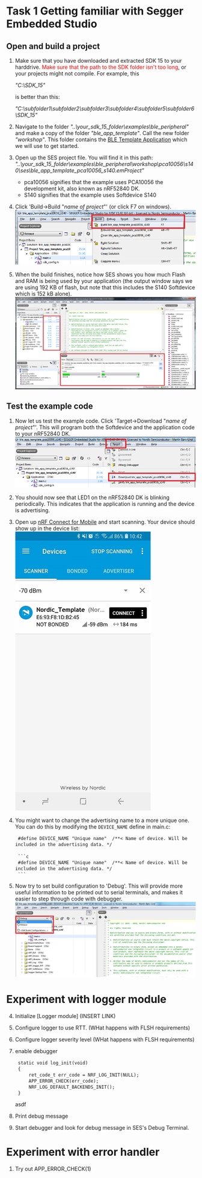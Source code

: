 # Task 1 Getting familiar with Segger Embedded Studio

## Open and build a project
1. Make sure that you have downloaded and extracted SDK 15 to your harddrive. <span style="color:red">Make sure that the path to the SDK folder isn't too long</span>, or your projects might not compile. For example, this

    _"C:\SDK_15\"_

    is better than this:

    _"C:\subfolder1\subfolder2\subfolder3\subfolder4\subfolder5\subfolder6\SDK_15\"_

    
1. Navigate to the folder _"..\your_sdk_15_folder\examples\ble_peripheral\"_ and make a copy of the folder _"ble_app_template"_. Call the new folder _"workshop"_. This folder contains the [BLE Template Application](http://infocenter.nordicsemi.com/topic/com.nordic.infocenter.sdk5.v15.0.0/ble_sdk_app_template.html?cp=4_0_0_4_1_2_23)  which we will use to get started. 

1. Open up the SES project file. You will find it in this path: _"..\your_sdk_15_folder\examples\ble_peripheral\workshop\pca10056\s140\ses\ble_app_template_pca10056_s140.emProject"_
    * pca10056 signifies that the example uses PCA10056 the development kit, also known as nRF52840 DK. 
    * S140 signifies that the example uses Softdevice S140

1. Click 'Build->Build "_name of project_"' (or click F7 on windows).
![Build project](./images/build.png)

1. When the build finishes, notice how SES shows you how much Flash and RAM is being used by your application (the output window says we are using 192 KB of flash, but note that this includes the S140 Softdevice which is 152 kB alone).
![Initial build](./images/initial_build.png)

## Test the example code
1. Now let us test the example code. Click 'Target->Download "_name of project_"'. This will program both the Softdevice and the application code to your nRF52840 DK. 
![Program target](./images/download_application.png)

1. You should now see that LED1 on the nRF52840 DK is blinking periodically. This indicates that the application is running and the device is advertising. 

1. Open up [nRF Connect for Mobile](https://www.nordicsemi.com/eng/Products/Nordic-mobile-Apps/nRF-Connect-for-Mobile) and start scanning. Your device should show up in the device list:
![Device List](./images/device_list.jpg)

1. You might want to change the advertising name to a more unique one. You can do this by modifying the ``DEVICE_NAME`` define in main.c:

        #define DEVICE_NAME "Unique name"  /**< Name of device. Will be included in the advertising data. */

        ```c
        #define DEVICE_NAME "Unique name"  /**< Name of device. Will be included in the advertising data. */
        ```

1. Now try to set build configuration to 'Debug'. This will provide more useful information to be printed out to serial terminals, and makes it easier to step through code with debugger. 
![Debug Build Configuration](./images/debug_build_config.png)

# Experiment with logger module
4. Initialize [Logger module] (INSERT LINK)
5. Configure logger to use RTT. (WHat happens with FLSH requirements)
1. Configure logger severity level (WHat happens with FLSH requirements)
1. enable debugger 

        static void log_init(void)
        {
            ret_code_t err_code = NRF_LOG_INIT(NULL);
            APP_ERROR_CHECK(err_code);
            NRF_LOG_DEFAULT_BACKENDS_INIT();
        }

    asdf

1. Print debug message
1. Start debugger and look for debug message in SES's Debug Terminal. 

# Experiment with error handler
1. Try out APP_ERROR_CHECK(1)